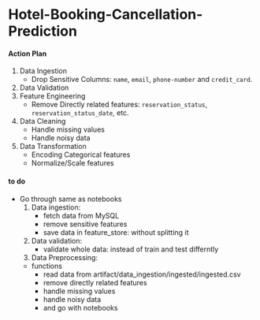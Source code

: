 # Hotel-Booking-Cancellation-Prediction



#### Action Plan
1. Data Ingestion
    - Drop Sensitive Columns: `name`, `email`, `phone-number` and `credit_card`.
2. Data Validation
3. Feature Engineering
    - Remove Directly related features: `reservation_status`, `reservation_status_date`, etc.
4. Data Cleaning
    - Handle missing values
    - Handle noisy data
4. Data Transformation
    - Encoding Categorical features
    - Normalize/Scale features



#### to do
- Go through same as notebooks
    1. Data ingestion:
        - fetch data from MySQL
        - remove sensitive features
        - save data in feature_store: without splitting it
    2. Data validation:
        - validate whole data: instead of train and test differntly
    3. Data Preprocessing:
    - functions
        - read data from artifact/data_ingestion/ingested/ingested.csv
        - remove directly related features
        - handle missing values
        - handle noisy data
        - and go with notebooks